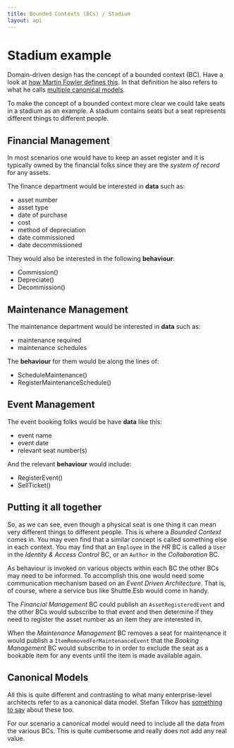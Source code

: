 ```yaml
---
title: Bounded Contexts (BCs) / Stadium
layout: api
---
```

# Stadium example

Domain-driven design has the concept of a bounded context (BC).  Have a look at [how Martin Fowler defines this](http://martinfowler.com/bliki/BoundedContext.html).  In that definition he also refers to what he calls [multiple canonical models](http://martinfowler.com/bliki/MultipleCanonicalModels.html).

To make the concept of a bounded context more clear we could take seats in a stadium as an example.  A stadium contains seats but a seat represents different things to different people.

## Financial Management

In most scenarios one would have to keep an asset register and it is typically owned by the financial folks since they are the *system of record* for any assets.  

The finance department would be interested in **data** such as:

- asset number
- asset type
- date of purchase
- cost
- method of depreciation
- date commissioned
- date decommissioned

They would also be interested in the following **behaviour**:

- Commission()
- Depreciate()
- Decommission()

## Maintenance Management

The maintenance department would be interested in **data** such as:

- maintenance required
- maintenance schedules

The **behaviour** for them would be along the lines of:

- ScheduleMaintenance()
- RegisterMaintenanceSchedule()

## Event Management

The event booking folks would be have **data** like this:

- event name
- event date
- relevant seat number(s)

And the relevant **behaviour** would include:

- RegisterEvent()
- SellTicket()

## Putting it all together

So, as we can see, even though a physical seat is one thing it can mean very different things to different people.  This is where a *Bounded Context* comes in.  You may even find that a similar concept is called something else in each context.  You may find that an `Employee` in the *HR* BC is called a `User` in the *Identity & Access Control* BC, or an `Author` in the *Collaboration* BC. 

As behaviour is invoked on various objects within each BC the other BCs may need to be informed.  To accomplish this one would need some communication mechanism based on an *Event Driven Architecture*.  That is, of course, where a service bus like Shuttle.Esb would come in handy.

The *Financial Management* BC could publish an `AssetRegisteredEvent` and the other BCs would subscribe to that event and then determine if they need to register the asset number as an item they are interested in.

When the *Maintenance Management* BC removes a seat for maintenance it would publish a `ItemRemovedForMaintenanceEvent` that the *Booking Management* BC would subscribe to in order to exclude the seat as a bookable item for any events until the item is made available again.

## Canonical Models

All this is quite different and contrasting to what many enterprise-level architects refer to as a canonical data model.  Stefan Tilkov has [something to say](https://www.innoq.com/en/blog/thoughts-on-a-canonical-data-model/) about these too.

For our scenario a canonical model would need to include all the data from the various BCs.  This is quite cumbersome and really does not add any real value.

